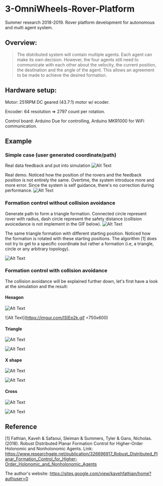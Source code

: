 # 3-OmniWheels-Rover-Platform
Summer research 2018-2019. Rover platform development for autonomous and multi agent system.

## Overview:
>The distributed system will contain multiple agents. Each agent can make its own decision. However, the four agents still need to communicate with each other about the velocity, the current position, the destination and the angle of the agent. This allows an agreement to be made to achieve the desired formation.

## Hardware setup:
Motor: 251RPM DC geared (43.7:1) motor w/ ecoder.

Encoder: 64 resolution => 2797 count per rotation.

Control board: Arduino Due for controlling, Arduino MKR1000 for WiFi communication.

## Example
### Simple case (user generated coordinate/path)
Real data feedback and put into simulation
![Alt Text](https://i.imgur.com/8nDaBDt.gif)

Real demo. Noticed how the position of the rovers and the feedback position is not entirely the same. Overtime, the system introduce more and more error. Since the system is self guidance, there's no correction during performance.
![Alt Text](https://i.imgur.com/Ef7aGyV.gif)

### Formation control without collision avoidance
Generate path to form a triangle formation. Connected circle represent rover with radius, dash circle represent the safety distance (collision avoicedance is not implement in the GIF below).
![Alt Text](https://i.imgur.com/ODTWwnD.gif)

The same triangle formation with different starting position. Noticed how the formation is rotated with these starting positions. The algorithm [1] does not try to get to a specific coordinate but rather a formation (i.e, a triangle, circle or any arbitrary topology).

![Alt Text](https://i.imgur.com/WZkjorT.gif)

### Formation control with collision avoidance
The collision avoidance will be explained further down, let's first have a look at the simulation and the result:

#### Hexagon
![Alt Text](https://i.imgur.com/Hfp8QQ0.gif)

![Alt Text](https://imgur.com/ISlEp2k.gif =750x600)

#### Triangle
![Alt Text](https://i.imgur.com/Pr2BR32.gif)

![Alt Text](https://imgur.com/khadzax.gif)


#### X shape
![Alt Text](https://i.imgur.com/LUwJB9V.gif)

![Alt Text](https://imgur.com/bYgxLGv.gif)


#### Cross
![Alt Text](https://i.imgur.com/rR9ngYH.gif)

![Alt Text](https://imgur.com/uuUhYH2.gif)

## Reference
[1] Fathian, Kaveh & Safaoui, Sleiman & Summers, Tyler & Gans, Nicholas. (2018). Robust Distributed Planar Formation Control for Higher-Order Holonomic and Nonholonomic Agents. Link: https://www.researchgate.net/publication/326696917_Robust_Distributed_Planar_Formation_Control_for_Higher-Order_Holonomic_and_Nonholonomic_Agents

The author's website: https://sites.google.com/view/kavehfathian/home?authuser=0
